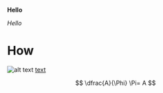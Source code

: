 __Hello__

*Hello*

# How 
![alt text](https://firefox-settings-attachments.cdn.mozilla.net/main-workspace/newtab-wallpapers-v2/7fd1f326-58cf-4b5c-9737-e68a8c44dc51.avif)
[text](file:///D:/Projects/test-lms-1/static/content/index.html)

$$
\dfrac{A}{\Phi} \Pi= A
$$